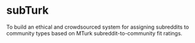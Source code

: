 # subTurk
To build an ethical and crowdsourced system for assigning subreddits to community types based on MTurk subreddit-to-community fit ratings.
